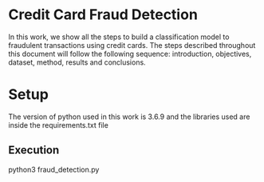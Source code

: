 # Credit Card Fraud Detection

In this work, we show all the steps to build a classification model to fraudulent transactions using credit cards. The steps described throughout this document will follow the following sequence: introduction, objectives, dataset, method, results and conclusions.

# Setup

The version of python used in this work is 3.6.9 and the libraries used are inside the requirements.txt file

## Execution

python3 fraud_detection.py